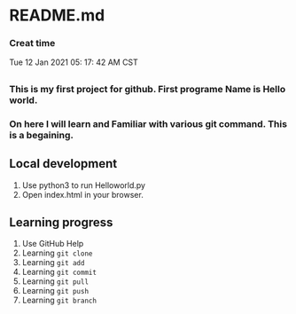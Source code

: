# README.md
### Creat time   
Tue 12 Jan 2021 05:  17:  42 AM CST

## 
### This is my first project for github. First programe Name is Hello world.
### On here I will learn and Familiar with various git command. This is a begaining.

## Local development

1. Use python3 to run Helloworld.py
2. Open index.html in your browser.

## Learning progress

1. Use GitHub Help
2. Learning `git clone`
3. Learning `git add`
4. Learning `git commit`
5. Learning `git pull`
6. Learning `git push`
7. Learning `git branch`
